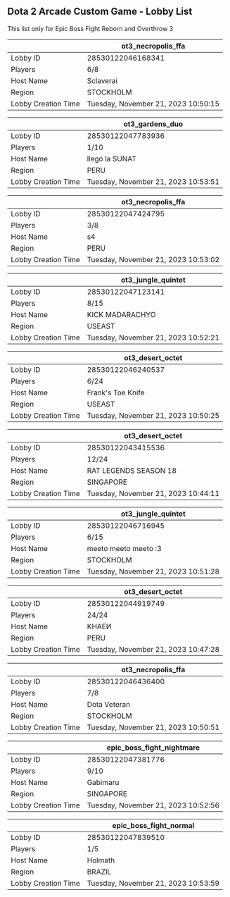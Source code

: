 ## Dota 2 Arcade Custom Game - Lobby List

This list only for Epic Boss Fight Reborn and Overthrow 3

|  | ot3_necropolis_ffa |
| ------ | ------ |
| Lobby ID | 28530122046168341 |
| Players | 6/8 |
| Host Name | Sclaverai |
| Region | STOCKHOLM |
| Lobby Creation Time | Tuesday, November 21, 2023 10:50:15 |


|  | ot3_gardens_duo |
| ------ | ------ |
| Lobby ID | 28530122047783936 |
| Players | 1/10 |
| Host Name | llegó la SUNAT |
| Region | PERU |
| Lobby Creation Time | Tuesday, November 21, 2023 10:53:51 |


|  | ot3_necropolis_ffa |
| ------ | ------ |
| Lobby ID | 28530122047424795 |
| Players | 3/8 |
| Host Name | s4 |
| Region | PERU |
| Lobby Creation Time | Tuesday, November 21, 2023 10:53:02 |


|  | ot3_jungle_quintet |
| ------ | ------ |
| Lobby ID | 28530122047123141 |
| Players | 8/15 |
| Host Name | KICK MADARACHYO |
| Region | USEAST |
| Lobby Creation Time | Tuesday, November 21, 2023 10:52:21 |


|  | ot3_desert_octet |
| ------ | ------ |
| Lobby ID | 28530122046240537 |
| Players | 6/24 |
| Host Name | Frank's Toe Knife |
| Region | USEAST |
| Lobby Creation Time | Tuesday, November 21, 2023 10:50:25 |


|  | ot3_desert_octet |
| ------ | ------ |
| Lobby ID | 28530122043415536 |
| Players | 12/24 |
| Host Name | RAT LEGENDS SEASON 18 |
| Region | SINGAPORE |
| Lobby Creation Time | Tuesday, November 21, 2023 10:44:11 |


|  | ot3_jungle_quintet |
| ------ | ------ |
| Lobby ID | 28530122046716945 |
| Players | 6/15 |
| Host Name | meeto meeto meeto :3 |
| Region | STOCKHOLM |
| Lobby Creation Time | Tuesday, November 21, 2023 10:51:28 |


|  | ot3_desert_octet |
| ------ | ------ |
| Lobby ID | 28530122044919749 |
| Players | 24/24 |
| Host Name | KHAEИ |
| Region | PERU |
| Lobby Creation Time | Tuesday, November 21, 2023 10:47:28 |


|  | ot3_necropolis_ffa |
| ------ | ------ |
| Lobby ID | 28530122046436400 |
| Players | 7/8 |
| Host Name | Dota Veteran |
| Region | STOCKHOLM |
| Lobby Creation Time | Tuesday, November 21, 2023 10:50:51 |


|  | epic_boss_fight_nightmare |
| ------ | ------ |
| Lobby ID | 28530122047381776 |
| Players | 9/10 |
| Host Name | Gabimaru |
| Region | SINGAPORE |
| Lobby Creation Time | Tuesday, November 21, 2023 10:52:56 |


|  | epic_boss_fight_normal |
| ------ | ------ |
| Lobby ID | 28530122047839510 |
| Players | 1/5 |
| Host Name | Holmath |
| Region | BRAZIL |
| Lobby Creation Time | Tuesday, November 21, 2023 10:53:59 |


